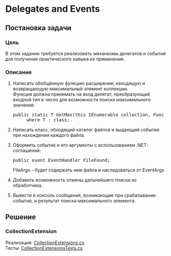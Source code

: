 # Delegates and Events

## Постановка задачи

### Цель

В этом задании требуется реализовать механизмы делегатов и событий для получения практического навыка их применения.

### Описание

1. Написать обобщённую функцию расширения, находящую и возвращающую максимальный элемент коллекции.<br/>
Функция должна принимать на вход делегат, преобразующий входной тип в число для возможности поиска максимального значения:
    <pre>public static T GetMax(this IEnumerable collection, Func<T, float> convertToNumber)
        where T : class;</pre>

2. Написать класс, обходящий каталог файлов и выдающий событие при нахождении каждого файла.

3. Оформить событие и его аргументы с использованием .NET-соглашений:
    <pre>public event EventHandler FileFound;</pre>
    FileArgs – будет содержать имя файла и наследоваться от EventArgs

4. Добавить возможность отмены дальнейшего поиска из обработчика.

5. Вывести в консоль сообщения, возникающие при срабатывании событий, и результат поиска максимального элемента.

## Решение

### CollectionExtension

Реализация: [CollectionExtensions.cs](Delegates/Extensions/CollectionExtensions.cs)<br/>
Тесты: [CollectionExtensionsTests.cs](Delegates.Tests/Extensions/CollectionExtensionsTests.cs)
